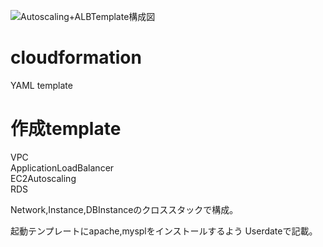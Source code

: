 ![Autoscaling+ALBTemplate構成図](https://user-images.githubusercontent.com/81822861/132930528-d4920826-823d-45b0-a461-9c642e76a409.png)
# cloudformation
YAML template

# 作成template
VPC  
ApplicationLoadBalancer  
EC2Autoscaling  
RDS  

Network,Instance,DBInstanceのクロススタックで構成。

起動テンプレートにapache,mysplをインストールするよう
Userdateで記載。



